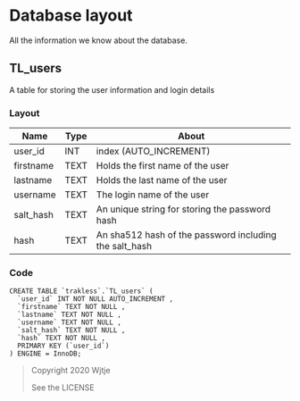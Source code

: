 # Database layout

All the information we know about the database.

## TL_users

A table for storing the user information and login details

### Layout

| Name      | Type | About                                                  |
| --------- | ---- | ------------------------------------------------------ |
| user_id   | INT  | index (AUTO_INCREMENT)                                 |
| firstname | TEXT | Holds the first name of the user                       |
| lastname  | TEXT | Holds the last name of the user                        |
| username  | TEXT | The login name of the user                             |
| salt_hash | TEXT | An unique string for storing the password hash         |
| hash      | TEXT | An sha512 hash of the password including the salt_hash |

### Code

```mysql
CREATE TABLE `trakless`.`TL_users` (
  `user_id` INT NOT NULL AUTO_INCREMENT ,
  `firstname` TEXT NOT NULL ,
  `lastname` TEXT NOT NULL ,
  `username` TEXT NOT NULL ,
  `salt_hash` TEXT NOT NULL ,
  `hash` TEXT NOT NULL ,
  PRIMARY KEY (`user_id`)
) ENGINE = InnoDB;
```



>  Copyright 2020 Wjtje
>
>  See the LICENSE

